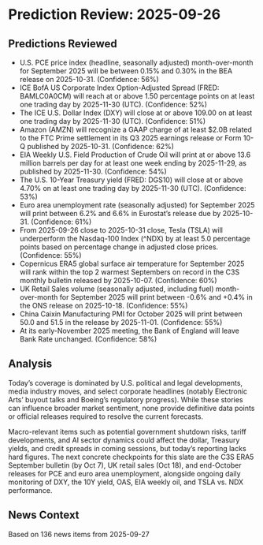 # Prediction Review: 2025-09-26

## Predictions Reviewed

- U.S. PCE price index (headline, seasonally adjusted) month-over-month for September 2025 will be between 0.15% and 0.30% in the BEA release on 2025-10-31. (Confidence: 56%)
- ICE BofA US Corporate Index Option-Adjusted Spread (FRED: BAMLC0A0CM) will reach at or above 1.50 percentage points on at least one trading day by 2025-11-30 (UTC). (Confidence: 52%)
- The ICE U.S. Dollar Index (DXY) will close at or above 109.00 on at least one trading day by 2025-11-30 (UTC). (Confidence: 51%)
- Amazon (AMZN) will recognize a GAAP charge of at least $2.0B related to the FTC Prime settlement in its Q3 2025 earnings release or Form 10-Q published by 2025-10-31. (Confidence: 62%)
- EIA Weekly U.S. Field Production of Crude Oil will print at or above 13.6 million barrels per day for at least one week ending by 2025-11-29, as published by 2025-11-30. (Confidence: 54%)
- The U.S. 10-Year Treasury yield (FRED: DGS10) will close at or above 4.70% on at least one trading day by 2025-11-30 (UTC). (Confidence: 53%)
- Euro area unemployment rate (seasonally adjusted) for September 2025 will print between 6.2% and 6.6% in Eurostat’s release due by 2025-10-31. (Confidence: 61%)
- From 2025-09-26 close to 2025-10-31 close, Tesla (TSLA) will underperform the Nasdaq-100 Index (^NDX) by at least 5.0 percentage points based on percentage change in adjusted close prices. (Confidence: 55%)
- Copernicus ERA5 global surface air temperature for September 2025 will rank within the top 2 warmest Septembers on record in the C3S monthly bulletin released by 2025-10-07. (Confidence: 60%)
- UK Retail Sales volume (seasonally adjusted, including fuel) month-over-month for September 2025 will print between -0.6% and +0.4% in the ONS release on 2025-10-18. (Confidence: 55%)
- China Caixin Manufacturing PMI for October 2025 will print between 50.0 and 51.5 in the release by 2025-11-01. (Confidence: 55%)
- At its early-November 2025 meeting, the Bank of England will leave Bank Rate unchanged. (Confidence: 58%)

## Analysis

Today’s coverage is dominated by U.S. political and legal developments, media industry moves, and select corporate headlines (notably Electronic Arts’ buyout talks and Boeing’s regulatory progress). While these stories can influence broader market sentiment, none provide definitive data points or official releases required to resolve the current forecasts.

Macro-relevant items such as potential government shutdown risks, tariff developments, and AI sector dynamics could affect the dollar, Treasury yields, and credit spreads in coming sessions, but today’s reporting lacks hard figures. The next concrete checkpoints for this slate are the C3S ERA5 September bulletin (by Oct 7), UK retail sales (Oct 18), and end-October releases for PCE and euro area unemployment, alongside ongoing daily monitoring of DXY, the 10Y yield, OAS, EIA weekly oil, and TSLA vs. NDX performance.

## News Context

Based on 136 news items from 2025-09-27
